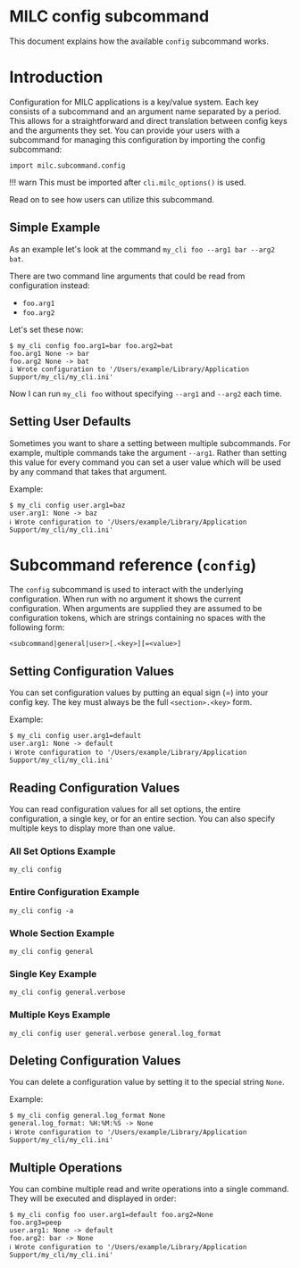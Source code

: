 # MILC config subcommand

This document explains how the available `config` subcommand works.

# Introduction

Configuration for MILC applications is a key/value system. Each key consists of a subcommand and an argument name separated by a period. This allows for a straightforward and direct translation between config keys and the arguments they set. You can provide your users with a subcommand for managing this configuration by importing the config subcommand:

`import milc.subcommand.config`

!!! warn
    This must be imported after `cli.milc_options()` is used.

Read on to see how users can utilize this subcommand.

## Simple Example

As an example let's look at the command `my_cli foo --arg1 bar --arg2 bat`.

There are two command line arguments that could be read from configuration instead:

* `foo.arg1`
* `foo.arg2`

Let's set these now:

```
$ my_cli config foo.arg1=bar foo.arg2=bat
foo.arg1 None -> bar
foo.arg2 None -> bat
i Wrote configuration to '/Users/example/Library/Application Support/my_cli/my_cli.ini'
```

Now I can run `my_cli foo` without specifying `--arg1` and `--arg2` each time.

## Setting User Defaults

Sometimes you want to share a setting between multiple subcommands. For example, multiple commands take the argument `--arg1`. Rather than setting this value for every command you can set a user value which will be used by any command that takes that argument.

Example:

```
$ my_cli config user.arg1=baz
user.arg1: None -> baz
ℹ Wrote configuration to '/Users/example/Library/Application Support/my_cli/my_cli.ini'
```

# Subcommand reference (`config`)

The `config` subcommand is used to interact with the underlying configuration. When run with no argument it shows the current configuration. When arguments are supplied they are assumed to be configuration tokens, which are strings containing no spaces with the following form:

    <subcommand|general|user>[.<key>][=<value>]

## Setting Configuration Values

You can set configuration values by putting an equal sign (=) into your config key. The key must always be the full `<section>.<key>` form.

Example:

```
$ my_cli config user.arg1=default
user.arg1: None -> default
ℹ Wrote configuration to '/Users/example/Library/Application Support/my_cli/my_cli.ini'
```

## Reading Configuration Values

You can read configuration values for all set options, the entire configuration, a single key, or for an entire section. You can also specify multiple keys to display more than one value.

### All Set Options Example

    my_cli config

### Entire Configuration Example

    my_cli config -a

### Whole Section Example

    my_cli config general

### Single Key Example

    my_cli config general.verbose

### Multiple Keys Example

    my_cli config user general.verbose general.log_format

## Deleting Configuration Values

You can delete a configuration value by setting it to the special string `None`.

Example:

```
$ my_cli config general.log_format None
general.log_format: %H:%M:%S -> None
ℹ Wrote configuration to '/Users/example/Library/Application Support/my_cli/my_cli.ini'
```

## Multiple Operations

You can combine multiple read and write operations into a single command. They will be executed and displayed in order:

```
$ my_cli config foo user.arg1=default foo.arg2=None
foo.arg3=peep
user.arg1: None -> default
foo.arg2: bar -> None
ℹ Wrote configuration to '/Users/example/Library/Application Support/my_cli/my_cli.ini'
```
